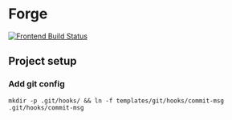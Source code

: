 # Forge

[![Frontend Build Status](https://travis-ci.org/liip-amboss/forge.svg?branch=master)](https://travis-ci.org/liip-amboss/forge)

## Project setup
### Add git config                                                                
```                                                                             
mkdir -p .git/hooks/ && ln -f templates/git/hooks/commit-msg .git/hooks/commit-msg
``` 

